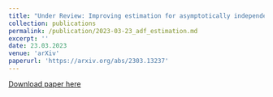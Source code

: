 ```yaml
---
title: "Under Review: Improving estimation for asymptotically independent bivariate extremes via global estimators for the angular dependence function (joint with J. L. Wadsworth and E. F. Eastoe)"
collection: publications
permalink: /publication/2023-03-23_adf_estimation.md
excerpt: ''
date: 23.03.2023
venue: 'arXiv'
paperurl: 'https://arxiv.org/abs/2303.13237'
---
```


[Download paper here](https://arxiv.org/abs/2303.13237)
